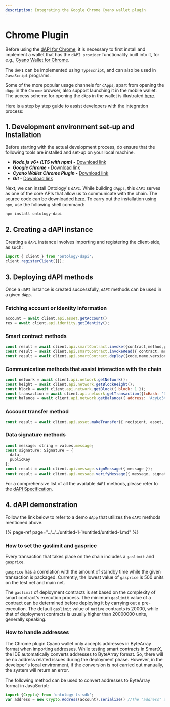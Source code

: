 ```yaml
---
description: Integrating the Google Chrome Cyano wallet plugin
---
```


# Chrome Plugin

Before using the [dAPI for Chrome](https://github.com/ontio/ontology-dapi), it is necessary to first install and implement a wallet that has the `dAPI provider` functionality built into it, for e.g., [Cyano Wallet for Chrome](https://github.com/OntologyCommunityDevelopers/cyano-wallet).

The `dAPI` can be implemented using `TypeScript`, and can also be used in `JavaScript` programs.

Some of the more popular usage channels for `dApps`, apart from opening the `dApp` in the `Chrome` browser, also support launching it in the mobile wallet. The access scheme for opening the `dApp` in the wallet is illustrated [here](https://dev-docs.ont.io/#/docs-cn/dApp-Integration/01-DAppDocking-Wallet-Opens-DApp).

Here is a step by step guide to assist developers with the integration process:

## 1. Development environment set-up and Installation

Before starting with the actual development process, do ensure that the following tools are installed and set-up on your local machine.

* _**Node.js v6+  \(LTS with npm\) -**_ [Download link](https://nodejs.org/en/download/)
* _**Google Chrome -**_ [Download link](https://www.google.com/chrome/)
* _**Cyano Wallet Chrome Plugin -**_ [Download link](https://chrome.google.com/webstore/detail/ontology-web-wallet/dkdedlpgdmmkkfjabffeganieamfklkm)
* _**Git -**_ [Download link](https://git-scm.com/downloads)

Next, we can install Ontology's `dAPI`. While building `dApps`, this `dAPI` serves as one of the core APIs that allow us to communicate with the chain. The source code can be downloaded [here](https://github.com/ontio/ontology-dapi). To carry out the installation using `npm`, use the following shell command:

```bash
npm install ontology-dapi
```

## 2. Creating a dAPI instance

Creating a `dAPI` instance involves importing and registering the client-side, as such:

```javascript
import { client } from 'ontology-dapi';
client.registerClient({});
```

## 3. Deploying dAPI methods

Once a `dAPI` instance is created successfully, `dAPI` methods can be used in a given `dApp`.

### Fetching account or identity information

```javascript
account = await client.api.asset.getAccount()
res = await client.api.identity.getIdentity();
```

### **Smart contract methods**

```javascript
const result = await client.api.smartContract.invoke({contract,method,parameters,gasPrice,gasLimit,requireIdentity});
const result = await client.api.smartContract.invokeRead({ contract, method, parameters });
const result = await client.api.smartContract.deploy({code,name,version,author,email,description,needStorage,gasPrice,gasLimit});
```

### **Communication methods that assist interaction with the chain**

```javascript
const network = await client.api.network.getNetwork();
const height = await client.api.network.getBlockHeight();
const block = await client.api.network.getBlock({ block: 1 });
const transaction = await client.api.network.getTransaction({txHash: '314e24e5bb0bd88852b2f13e673e5dcdfd53bdab909de8b9812644d6871bc05f'});
const balance = await client.api.network.getBalance({ address: 'AcyLq3tokVpkMBMLALVMWRdVJ83TTgBUwU' });
```

### **Account transfer method**

```javascript
const result = await client.api.asset.makeTransfer({ recipient, asset, amount });
```

### Data signature methods

```javascript
const message: string = values.message;
const signature: Signature = {
  data,
  publicKey
};
const result = await client.api.message.signMessage({ message });
const result = await client.api.message.verifyMessage({ message, signature });
```

For a comprehensive list of all the available `dAPI` methods, please refer to the [dAPI Specification](https://github.com/backslash47/OEPs/blob/oep-dapp-api/OEP-6/OEP-6.mediawiki). 

## 4. dAPI demonstration

Follow the link below to refer to a demo `dApp` that utilizes the `dAPI` methods mentioned above.

{% page-ref page="../../../untitled-1-1/untitled/untitled-1.md" %}

### How to set the gaslimit and gasprice

Every transaction that takes place on the chain includes a `gaslimit` and `gasprice`.

`gasprice` has a correlation with the amount of standby time while the given transaction is packaged. Currently, the lowest value of `gasprice` is 500 units on the test net and main net.

The `gaslimit` of deployment contracts is set based on the complexity of smart contract's execution process. The minimum `gaslimit` value of a contract can be determined before deploying it by carrying out a pre-execution. The default `gaslimit` value of `native` contracts is 20000, while that of deployment contracts is usually higher than 20000000 units, generally speaking.

### How to handle addresses

The Chrome plugin Cyano wallet only accepts addresses in ByteArray format when importing addresses. While testing smart contracts in SmartX, the IDE automatically converts addresses to ByteArray format. So, there will be no address related issues during the deployment phase. However, in the developer's local environment, if the conversion is not carried out manually, the system will return an error.

The following method can be used to convert addresses to ByteArray format in JavaScript:

```javascript
import {Crypto} from 'ontology-ts-sdk';
var address = new Crypto.Address(account).serialize() //The "address" assigned here is in ByteArray format
```




